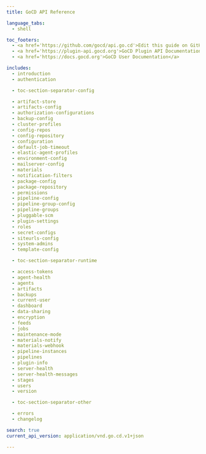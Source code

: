 ```yaml
---
title: GoCD API Reference

language_tabs:
  - shell

toc_footers:
  - <a href='https://github.com/gocd/api.go.cd'>Edit this guide on GitHub</a>
  - <a href='https://plugin-api.gocd.org'>GoCD Plugin API Documentation</a>
  - <a href='https://docs.gocd.org'>GoCD User Documentation</a>

includes:
  - introduction
  - authentication

  - toc-section-separator-config

  - artifact-store
  - artifacts-config
  - authorization-configurations
  - backup-config
  - cluster-profiles
  - config-repos
  - config-repository
  - configuration
  - default-job-timeout
  - elastic-agent-profiles
  - environment-config
  - mailserver-config
  - materials
  - notification-filters
  - package-config
  - package-repository
  - permissions
  - pipeline-config
  - pipeline-group-config
  - pipeline-groups
  - pluggable-scm
  - plugin-settings
  - roles
  - secret-configs
  - siteurls-config
  - system-admins
  - template-config

  - toc-section-separator-runtime

  - access-tokens
  - agent-health
  - agents
  - artifacts
  - backups
  - current-user
  - dashboard
  - data-sharing
  - encryption
  - feeds
  - jobs
  - maintenance-mode
  - materials-notify
  - materials-webhook
  - pipeline-instances
  - pipelines
  - plugin-info
  - server-health
  - server-health-messages
  - stages
  - users
  - version

  - toc-section-separator-other

  - errors
  - changelog

search: true
current_api_version: application/vnd.go.cd.v1+json

---
```

